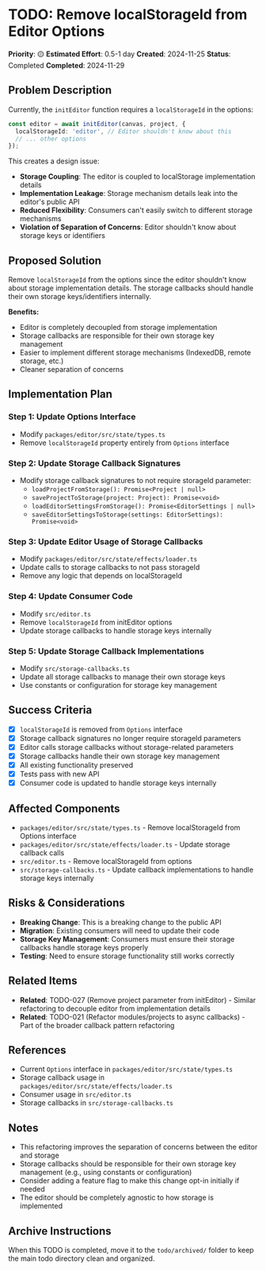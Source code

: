# TODO: Remove localStorageId from Editor Options

**Priority**: 🟡
**Estimated Effort**: 0.5-1 day
**Created**: 2024-11-25
**Status**: Completed
**Completed**: 2024-11-29 

## Problem Description

Currently, the `initEditor` function requires a `localStorageId` in the options:

```typescript
const editor = await initEditor(canvas, project, {
  localStorageId: 'editor', // Editor shouldn't know about this
  // ... other options
});
```

This creates a design issue:
- **Storage Coupling**: The editor is coupled to localStorage implementation details
- **Implementation Leakage**: Storage mechanism details leak into the editor's public API
- **Reduced Flexibility**: Consumers can't easily switch to different storage mechanisms
- **Violation of Separation of Concerns**: Editor shouldn't know about storage keys or identifiers

## Proposed Solution

Remove `localStorageId` from the options since the editor shouldn't know about storage implementation details. The storage callbacks should handle their own storage keys/identifiers internally.

**Benefits:**
- Editor is completely decoupled from storage implementation
- Storage callbacks are responsible for their own storage key management
- Easier to implement different storage mechanisms (IndexedDB, remote storage, etc.)
- Cleaner separation of concerns

## Implementation Plan

### Step 1: Update Options Interface
- Modify `packages/editor/src/state/types.ts`
- Remove `localStorageId` property entirely from `Options` interface

### Step 2: Update Storage Callback Signatures
- Modify storage callback signatures to not require storageId parameter:
  - `loadProjectFromStorage(): Promise<Project | null>`
  - `saveProjectToStorage(project: Project): Promise<void>`
  - `loadEditorSettingsFromStorage(): Promise<EditorSettings | null>`
  - `saveEditorSettingsToStorage(settings: EditorSettings): Promise<void>`

### Step 3: Update Editor Usage of Storage Callbacks
- Modify `packages/editor/src/state/effects/loader.ts`
- Update calls to storage callbacks to not pass storageId
- Remove any logic that depends on localStorageId

### Step 4: Update Consumer Code
- Modify `src/editor.ts`
- Remove `localStorageId` from initEditor options
- Update storage callbacks to handle storage keys internally

### Step 5: Update Storage Callback Implementations
- Modify `src/storage-callbacks.ts`
- Update all storage callbacks to manage their own storage keys
- Use constants or configuration for storage key management

## Success Criteria

- [x] `localStorageId` is removed from `Options` interface
- [x] Storage callback signatures no longer require storageId parameters
- [x] Editor calls storage callbacks without storage-related parameters
- [x] Storage callbacks handle their own storage key management
- [x] All existing functionality preserved
- [x] Tests pass with new API
- [x] Consumer code is updated to handle storage keys internally

## Affected Components

- `packages/editor/src/state/types.ts` - Remove localStorageId from Options interface
- `packages/editor/src/state/effects/loader.ts` - Update storage callback calls
- `src/editor.ts` - Remove localStorageId from options
- `src/storage-callbacks.ts` - Update callback implementations to handle storage keys internally

## Risks & Considerations

- **Breaking Change**: This is a breaking change to the public API
- **Migration**: Existing consumers will need to update their code
- **Storage Key Management**: Consumers must ensure their storage callbacks handle storage keys properly
- **Testing**: Need to ensure storage functionality still works correctly

## Related Items

- **Related**: TODO-027 (Remove project parameter from initEditor) - Similar refactoring to decouple editor from implementation details
- **Related**: TODO-021 (Refactor modules/projects to async callbacks) - Part of the broader callback pattern refactoring

## References

- Current `Options` interface in `packages/editor/src/state/types.ts`
- Storage callback usage in `packages/editor/src/state/effects/loader.ts`
- Consumer usage in `src/editor.ts`
- Storage callbacks in `src/storage-callbacks.ts`

## Notes

- This refactoring improves the separation of concerns between the editor and storage
- Storage callbacks should be responsible for their own storage key management (e.g., using constants or configuration)
- Consider adding a feature flag to make this change opt-in initially if needed
- The editor should be completely agnostic to how storage is implemented

## Archive Instructions

When this TODO is completed, move it to the `todo/archived/` folder to keep the main todo directory clean and organized. 